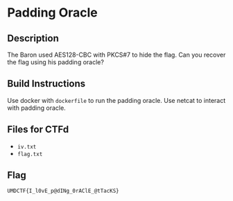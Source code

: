# Padding Oracle

## Description
The Baron used AES128-CBC with PKCS#7 to hide the flag. Can you recover the flag using his padding oracle?

## Build Instructions
Use docker with `dockerfile` to run the padding oracle. Use netcat to interact with padding oracle.

## Files for CTFd
- `iv.txt` 
- `flag.txt`

## Flag
`UMDCTF{I_l0vE_p@dINg_0rAClE_@tTacKS}`
